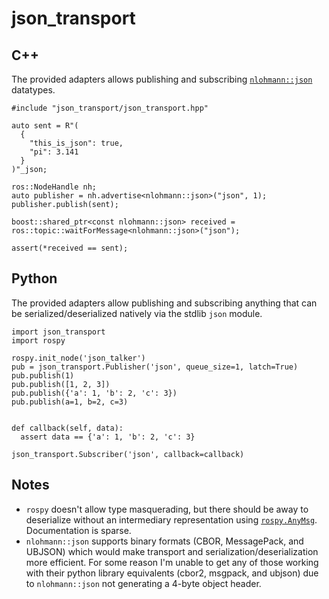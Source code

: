 # json_transport

## C++

The provided adapters allows publishing and subscribing [`nlohmann::json`](https://github.com/nlohmann/json) datatypes.

```
#include "json_transport/json_transport.hpp"

auto sent = R"(
  {
    "this_is_json": true,
    "pi": 3.141
  }
)"_json;

ros::NodeHandle nh;
auto publisher = nh.advertise<nlohmann::json>("json", 1);
publisher.publish(sent);

boost::shared_ptr<const nlohmann::json> received = ros::topic::waitForMessage<nlohmann::json>("json");

assert(*received == sent);
```

## Python

The provided adapters allow publishing and subscribing anything that can be serialized/deserialized natively via the stdlib `json` module.

```
import json_transport
import rospy

rospy.init_node('json_talker')
pub = json_transport.Publisher('json', queue_size=1, latch=True)
pub.publish(1)
pub.publish([1, 2, 3])
pub.publish({'a': 1, 'b': 2, 'c': 3})
pub.publish(a=1, b=2, c=3)


def callback(self, data):
  assert data == {'a': 1, 'b': 2, 'c': 3}

json_transport.Subscriber('json', callback=callback)
```

## Notes

- `rospy` doesn't allow type masquerading, but there should be away to deserialize without an intermediary representation using [`rospy.AnyMsg`](http://docs.ros.org/api/rospy/html/rospy.msg.AnyMsg-class.html). Documentation is sparse.
- `nlohmann::json` supports binary formats (CBOR, MessagePack, and UBJSON) which would make transport and serialization/deserialization more efficient. For some reason I'm unable to get any of those working with their python library equivalents (cbor2, msgpack, and ubjson) due to `nlohmann::json` not generating a 4-byte object header.
